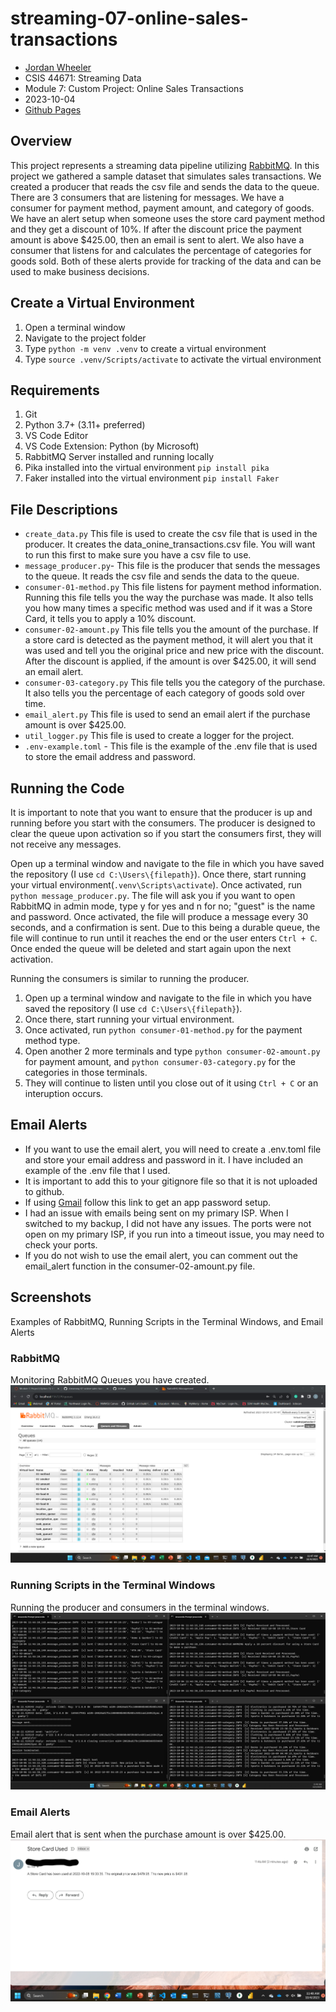 # streaming-07-online-sales-transactions
- [Jordan Wheeler](https://github.com/jordanwheeler7)
- CSIS 44671: Streaming Data
- Module 7: Custom Project: Online Sales Transactions
- 2023-10-04
- [Github Pages](https://jordanwheeler7.github.io/streaming-07-online-sales-transactions/)

## Overview
This project represents a streaming data pipeline utilizing [RabbitMQ](https://www.rabbitmq.com/). In this project we gathered a sample dataset that simulates sales transactions. We created a producer that reads the csv file and sends the data to the queue. There are 3 consumers that are listening for messages. We have a consumer for payment method, payment amount, and category of goods. We have an alert setup when someone uses the store card payment method and they get a discount of 10%. If after the discount price the payment amount is above $425.00, then an email is sent to alert. We also have a consumer that listens for and calculates the percentage of categories for goods sold. Both of these alerts provide for tracking of the data and can be used to make business decisions.

## Create a Virtual Environment
1. Open a terminal window
2. Navigate to the project folder
3. Type `python -m venv .venv` to create a virtual environment
4. Type `source .venv/Scripts/activate` to activate the virtual environment

## Requirements
1. Git
2. Python 3.7+ (3.11+ preferred)
3. VS Code Editor
4. VS Code Extension: Python (by Microsoft)
5. RabbitMQ Server installed and running locally
6. Pika installed into the virtual environment `pip install pika`
7. Faker installed into the virtual environment `pip install Faker`

## File Descriptions
- `create_data.py` This file is used to create the csv file that is used in the producer. It creates the data_onine_transactions.csv file. You will want to run this first to make sure you have a csv file to use.
- `message_producer.py`- This file is the producer that sends the messages to the queue. It reads the csv file and sends the data to the queue.
- `consumer-01-method.py` This file listens for payment method information. Running this file tells you the way the purchase was made. It also tells you how many times a specific method was used and if it was a Store Card, it tells you to apply a 10% discount.
- `consumer-02-amount.py` This file tells you the amount of the purchase. If a store card is detected as the payment method, it will alert you that it was used and tell you the original price and new price with the discount. After the discount is applied, if the amount is over $425.00, it will send an email alert.
- `consumer-03-category.py` This file tells you the category of the purchase. It also tells you the percentage of each category of goods sold over time.
- `email_alert.py` This file is used to send an email alert if the purchase amount is over $425.00.
- `util_logger.py` This file is used to create a logger for the project.
- `.env-example.toml` - This file is the example of the .env file that is used to store the email address and password.

## Running the Code

It is important to note that you want to ensure that the producer is up and running before you start with the consumers. The producer is designed to clear the queue upon activation so if you start the consumers first, they will not receive any messages.

Open up a terminal window and navigate to the file in which you have saved the repository (I use `cd C:\Users\{filepath}`). Once there, start running your virtual environment(`.venv\Scripts\activate`). Once activated, run `python message_producer.py`. The file will ask you if you want to open RabbitMQ in admin mode, type y for yes and n for no; "guest" is the name and password. Once activated, the file will produce a message every 30 seconds, and a confirmation is sent. Due to this being a durable queue, the file will continue to run until it reaches the end or the user enters `Ctrl + C`. Once ended the queue will be deleted and start again upon the next activation.

Running the consumers is similar to running the producer. 
1. Open up a terminal window and navigate to the file in which you have saved the repository (I use `cd C:\Users\{filepath}`).
2. Once there, start running your virtual environment.
3. Once activated, run `python consumer-01-method.py` for the payment method type.
4. Open another 2 more terminals and type `python consumer-02-amount.py` for payment amount, and `python consumer-03-category.py` for the categories in those terminals.
5. They will continue to listen until you close out of it using `Ctrl + C` or an interuption occurs.

## Email Alerts
- If you want to use the email alert, you will need to create a .env.toml file and store your email address and password in it. I have included an example of the .env file that I used.
- It is important to add this to your gitignore file so that it is not uploaded to github.
- If using [Gmail](https://support.google.com/accounts/answer/185833?hl=en) follow this link to get an app password setup.
- I had an issue with emails being sent on my primary ISP. When I switched to my backup, I did not have any issues. The ports were not open on my primary ISP, if you run into a timeout issue, you may need to check your ports.
- If you do not wish to use the email alert, you can comment out the email_alert function in the consumer-02-amount.py file.

## Screenshots
Examples of RabbitMQ, Running Scripts in the Terminal Windows, and Email Alerts

### RabbitMQ
Monitoring RabbitMQ Queues you have created.
![RabbitMQ](Images/RabbitMQ_Working.png)

### Running Scripts in the Terminal Windows
Running the producer and consumers in the terminal windows.
![Running Scripts](Images/terminals_working.png)

### Email Alerts
Email alert that is sent when the purchase amount is over $425.00.
![Email Alert](Images/email_alert.png)






